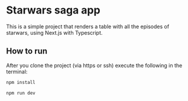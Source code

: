 # Starwars saga app

This is a simple project that renders a table with all the episodes of starwars, using Next.js with Typescript.

## How to run

After you clone the project (via https or ssh) execute the following in the terminal:

```bash
npm install
```

```bash
npm run dev
```
